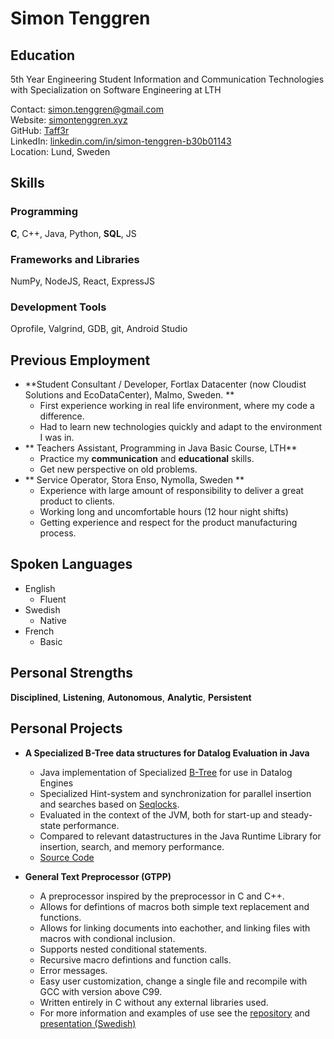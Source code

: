 # Simon Tenggren
## Education
5th Year Engineering Student Information and Communication Technologies with Specialization on Software Engineering at LTH 

Contact: [simon.tenggren@gmail.com](simon.tenggren@gmail.com)  
Website: [simontenggren.xyz](simontenggren.xyz)  
GitHub: [Taff3r](https://www.github.com/Taff3r)  
LinkedIn: [linkedin.com/in/simon-tenggren-b30b01143](linkedin.com/in/simon-tenggren-b30b01143)  
Location: Lund, Sweden  
## Skills 
### Programming
**C**, C++, Java, Python, **SQL**, JS   
### Frameworks and Libraries
NumPy, NodeJS, React, ExpressJS
### Development Tools
Oprofile, Valgrind, GDB, git, Android Studio


## Previous Employment
+ **Student Consultant / Developer, Fortlax Datacenter (now Cloudist Solutions and EcoDataCenter), Malmo, Sweden. ** 
    - First experience working in real life environment, where my code a difference.
    - Had to learn new technologies quickly and adapt to the environment I was in.
+ ** Teachers Assistant, Programming in Java Basic Course, LTH**
    - Practice my **communication** and **educational** skills.
    - Get new perspective on old problems.
+ ** Service Operator, Stora Enso, Nymolla, Sweden **
    - Experience with large amount of responsibility to deliver a great product to clients.
    - Working long and uncomfortable hours (12 hour night shifts)
    - Getting experience and respect for the product manufacturing process.

## Spoken Languages
* English
    - Fluent
* Swedish
    - Native
* French
    - Basic

## Personal Strengths
**Disciplined**, **Listening**, **Autonomous**, **Analytic**, **Persistent**

## Personal Projects
* **A Specialized B-Tree data structures for Datalog Evaluation in Java**
    + Java implementation of Specialized [B-Tree](https://en.wikipedia.org/wiki/B-tree) for use in Datalog Engines 
    + Specialized Hint-system and synchronization for parallel insertion and searches based on [Seqlocks](https://en.wikipedia.org/wiki/Seqlock).
    + Evaluated in the context of the JVM, both for start-up and steady-state performance. 
    + Compared to relevant datastructures in the Java Runtime Library for insertion, search, and memory performance.
    + [Source Code](https://bitbucket.org/edan70/brie-simon-louise/src/FinalA/)

* **General Text Preprocessor (GTPP)**
    + A preprocessor inspired by the preprocessor in C and C++.
    + Allows for defintions of macros both simple text replacement and functions.
    + Allows for linking documents into eachother, and linking files with macros with condional inclusion.
    + Supports nested conditional statements.
    + Recursive macro defintions and function calls.
    + Error messages.
    + Easy user customization, change a single file and recompile with GCC with version above C99. 
    + Written entirely in C without any external libraries used.
    + For more information and examples of use see the [repository](https://github.com/Taff3r/GeneralTextPreprocessor) and [presentation (Swedish)](https://www.youtube.com/watch?v=wlMHjejjUIM)



